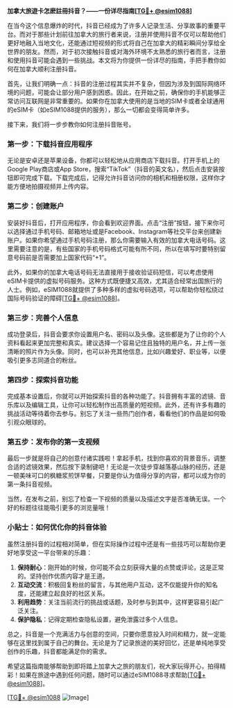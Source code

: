**加拿大旅遊卡怎麽註冊抖音？——一份详尽指南[[TG💪+ @esim1088](https://t.me/s/esim1088)]**

在当今这个信息爆炸的时代，抖音已经成为了许多人记录生活、分享故事的重要平台。而对于那些计划前往加拿大的旅行者来说，注册并使用抖音不仅可以帮助他们更好地融入当地文化，还能通过短视频的形式将自己在加拿大的精彩瞬间分享给全世界的朋友。然而，对于初次接触抖音或对海外环境不太熟悉的旅行者而言，注册和使用抖音可能会遇到一些挑战。本文将为你提供一份详尽的指南，手把手教你如何在加拿大顺利注册抖音。

首先，让我们明确一点：抖音的注册过程其实并不复杂，但因为涉及到国际网络环境的问题，可能会让部分用户感到困惑。因此，在开始之前，确保你的手机能够正常访问互联网是非常重要的。如果你在加拿大使用的是当地的SIM卡或者全球通用的eSIM卡（如eSIM1088提供的服务），那么一切都会变得简单许多。

接下来，我们将一步步教你如何注册抖音账号。

### **第一步：下载抖音应用程序**
无论是安卓还是苹果设备，你都可以轻松地从应用商店下载抖音。打开手机上的Google Play商店或App Store，搜索“TikTok”（抖音的英文名），然后点击安装按钮即可完成下载。下载完成后，记得允许抖音访问你的相机和相册权限，这样你才能方便地拍摄视频并上传内容。

### **第二步：创建账户**
安装好抖音后，打开应用程序，你会看到欢迎界面。点击“注册”按钮，接下来你可以选择通过手机号码、邮箱地址或是Facebook、Instagram等社交平台来创建新账户。如果你希望通过手机号码注册，那么你需要输入有效的加拿大电话号码。这里需要注意的是，有些国家的手机号码格式可能有所不同，所以在填写时要特别留意号码前是否需要加上国家代码“+1”。

此外，如果你的加拿大电话号码无法直接用于接收验证码短信，可以考虑使用eSIM卡提供的虚拟号码服务。这种方式既便捷又高效，尤其适合经常出国旅行的人士。例如，eSIM1088就提供了多种多样的虚拟号码选项，可以帮助你轻松绕过国际号码验证的障碍[[TG💪+ @esim1088](https://t.me/s/esim1088)]。

### **第三步：完善个人信息**
成功登录后，抖音会要求你设置用户名、密码以及头像。这些都是为了让你的个人资料看起来更加完整和真实。建议选择一个容易记住且独特的用户名，并上传一张清晰的照片作为头像。同时，也可以补充其他信息，比如兴趣爱好、职业等，以便吸引更多志同道合的粉丝。

### **第四步：探索抖音功能**
完成基本设置后，你就可以开始探索抖音的各种功能了。抖音拥有丰富的滤镜、音乐库以及编辑工具，让你可以轻松制作出高质量的短视频。此外，还有许多有趣的挑战活动等待着你去参与。别忘了关注一些热门创作者，看看他们的作品是如何吸引观众眼球的。

### **第五步：发布你的第一支视频**
最后一步就是将自己的创意付诸实践啦！拿起手机，找到你喜欢的背景音乐，调整合适的滤镜效果，然后按下录制键吧！无论是一次徒步穿越落基山脉的经历，还是一顿美味可口的枫糖浆煎饼早餐，只要是你认为值得分享的内容，都可以成为你的第一条抖音视频。

当然，在发布之前，别忘了检查一下视频的质量以及描述文字是否准确无误。一个好的标题往往能吸引更多的浏览量哦！

### **小贴士：如何优化你的抖音体验**
虽然注册抖音的过程相对简单，但在实际操作过程中还是有一些技巧可以帮助你更好地享受这一平台带来的乐趣：

1. **保持耐心**：刚开始的时候，你可能不会立刻获得大量的点赞或评论，这是正常的。坚持创作优质内容才是王道。
2. **互动交流**：积极回复粉丝的留言，与其他用户互动，这不仅能提升你的知名度，还能建立起良好的社区关系。
3. **利用趋势**：关注当前流行的挑战或话题，及时参与到其中，这样更容易引起广泛关注。
4. **保护隐私**：记得定期检查隐私设置，避免泄露过多个人信息。

总之，抖音是一个充满活力与创意的空间，只要你愿意投入时间和精力，就一定能够在这里找到属于自己的舞台。无论是为了记录旅途的美好回忆，还是单纯地享受创作的乐趣，抖音都能满足你的需求。

希望这篇指南能够帮助到即将踏上加拿大之旅的朋友们，祝大家玩得开心，拍得精彩！如果在旅途中遇到任何问题，随时可以通过eSIM1088寻求帮助[[TG💪+ @esim1088](https://t.me/s/esim1088)]。

[[TG💪+ @esim1088](https://t.me/s/esim1088) ![Image](https://i.postimg.cc/4NQfJmqS/Snipaste-2025-05-13-00-14-12.png)]